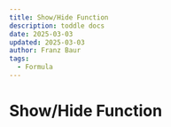 ```yaml
---
title: Show/Hide Function
description: toddle docs
date: 2025-03-03
updated: 2025-03-03
author: Franz Baur
tags: 
  - Formula
---
```


# Show/Hide Function